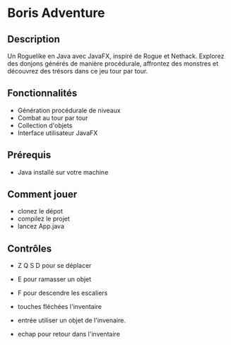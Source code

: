 # Boris Adventure

## Description

Un Roguelike en Java avec JavaFX, inspiré de Rogue et Nethack. Explorez des donjons générés de manière procédurale, affrontez des monstres et découvrez des trésors dans ce jeu tour par tour.

## Fonctionnalités

- Génération procédurale de niveaux
- Combat au tour par tour
- Collection d'objets
- Interface utilisateur JavaFX

## Prérequis

- Java installé sur votre machine

## Comment jouer

- clonez le dépot
- compilez le projet
- lancez App.java

## Contrôles 

- Z Q S D  pour se déplacer
- E pour ramasser un objet
- F pour descendre les escaliers


- touches fléchées l'inventaire
- entrée utiliser un objet de l'invenaire.
- echap pour retour dans l'inventaire
